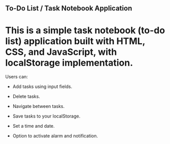 ## To-Do List / Task Notebook Application

# This is a simple task notebook (to-do list) application built with HTML, CSS, and JavaScript, with localStorage implementation.
Users can:

- Add tasks using input fields.

- Delete tasks.

- Navigate between tasks.

- Save tasks to your localStorage.

- Set a time and date.

- Option to activate alarm and notification.
